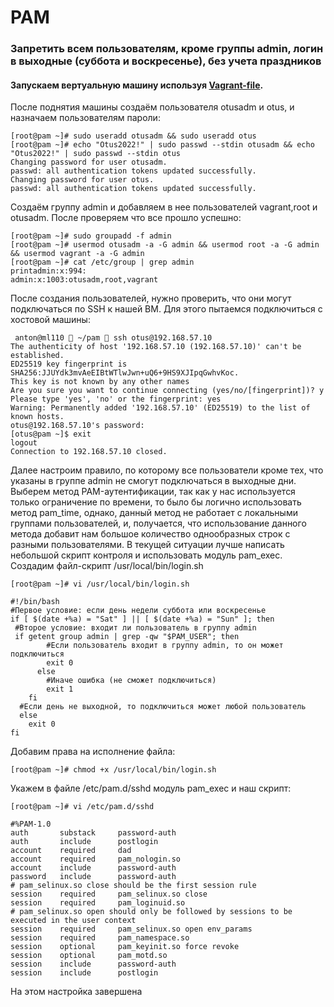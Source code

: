 #  PAM
### Запретить всем пользователям, кроме группы admin, логин в выходные (суббота и воскресенье), без учета праздников

#### Запускаем вертуальную машину используя [Vagrant-file](https://github.com/SalnikovAnton/Ansible/blob/main/Vagrantfile "Vagrant-file").  
После поднятия машины создаём пользователя otusadm и otus, и назначаем пользователям пароли:  
```
[root@pam ~]# sudo useradd otusadm && sudo useradd otus
[root@pam ~]# echo "Otus2022!" | sudo passwd --stdin otusadm && echo "Otus2022!" | sudo passwd --stdin otus
Changing password for user otusadm.
passwd: all authentication tokens updated successfully.
Changing password for user otus.
passwd: all authentication tokens updated successfully.
```
Создаём группу admin и добавляем в нее пользователей vagrant,root и otusadm. После проверяем что все прошло успешно:
```
[root@pam ~]# sudo groupadd -f admin
[root@pam ~]# usermod otusadm -a -G admin && usermod root -a -G admin && usermod vagrant -a -G admin
[root@pam ~]# cat /etc/group | grep admin
printadmin:x:994:
admin:x:1003:otusadm,root,vagrant
```
После создания пользователей, нужно проверить, что они могут подключаться по SSH к нашей ВМ. Для этого пытаемся подключиться с хостовой машины:
```
 anton@ml110  ~/pam  ssh otus@192.168.57.10
The authenticity of host '192.168.57.10 (192.168.57.10)' can't be established.
ED25519 key fingerprint is SHA256:JJUYdk3mvAeEIBtWTlwJwn+uQ6+9HS9XJIpqGwhvKoc.
This key is not known by any other names
Are you sure you want to continue connecting (yes/no/[fingerprint])? y
Please type 'yes', 'no' or the fingerprint: yes
Warning: Permanently added '192.168.57.10' (ED25519) to the list of known hosts.
otus@192.168.57.10's password: 
[otus@pam ~]$ exit
logout
Connection to 192.168.57.10 closed.
```
Далее настроим правило, по которому все пользователи кроме тех, что указаны в группе admin не смогут подключаться в выходные дни. Выберем метод PAM-аутентификации, так как у нас используется только ограничение по времени, то было бы логично использовать метод pam_time, однако, данный метод не работает с локальными группами пользователей, и, получается, что использование данного метода добавит нам большое количество однообразных строк с разными пользователями. В текущей ситуации лучше написать небольшой скрипт контроля и использовать модуль pam_exec.  
Создадим файл-скрипт /usr/local/bin/login.sh
```
[root@pam ~]# vi /usr/local/bin/login.sh

#!/bin/bash
#Первое условие: если день недели суббота или воскресенье
if [ $(date +%a) = "Sat" ] || [ $(date +%a) = "Sun" ]; then
 #Второе условие: входит ли пользователь в группу admin
 if getent group admin | grep -qw "$PAM_USER"; then
        #Если пользователь входит в группу admin, то он может подключиться
        exit 0
      else
        #Иначе ошибка (не сможет подключиться)
        exit 1
    fi
  #Если день не выходной, то подключиться может любой пользователь
  else
    exit 0
fi
```
Добавим права на исполнение файла:
```
[root@pam ~]# chmod +x /usr/local/bin/login.sh
```
Укажем в файле /etc/pam.d/sshd модуль pam_exec и наш скрипт:
```
[root@pam ~]# vi /etc/pam.d/sshd 

#%PAM-1.0
auth       substack     password-auth
auth       include      postlogin
account    required     dad
account    required     pam_nologin.so
account    include      password-auth
password   include      password-auth
# pam_selinux.so close should be the first session rule
session    required     pam_selinux.so close
session    required     pam_loginuid.so
# pam_selinux.so open should only be followed by sessions to be executed in the user context
session    required     pam_selinux.so open env_params
session    required     pam_namespace.so
session    optional     pam_keyinit.so force revoke
session    optional     pam_motd.so
session    include      password-auth
session    include      postlogin
```
На этом настройка завершена








